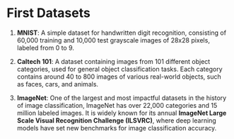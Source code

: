 # First Datasets

1. **MNIST**: A simple dataset for handwritten digit recognition, consisting of 60,000 training and 10,000 test grayscale images of 28x28 pixels, labeled from 0 to 9.

2. **Caltech 101**: A dataset containing images from 101 different object categories, used for general object classification tasks. Each category contains around 40 to 800 images of various real-world objects, such as faces, cars, and animals.

3. **ImageNet**: One of the largest and most impactful datasets in the history of image classification, ImageNet has over 22,000 categories and 15 million labeled images. It is widely known for its annual **ImageNet Large Scale Visual Recognition Challenge (ILSVRC)**, where deep learning models have set new benchmarks for image classification accuracy.
